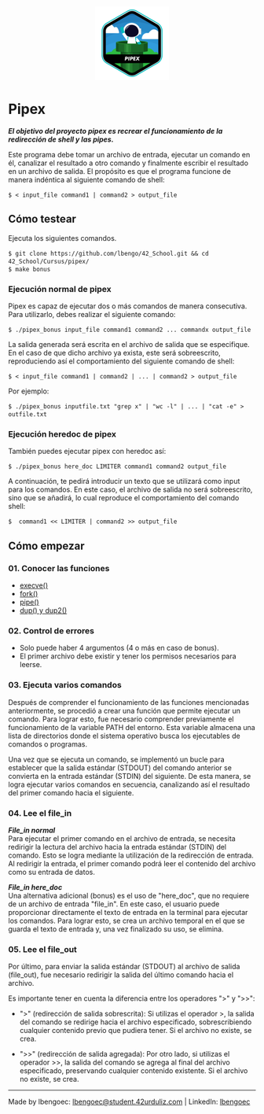 <p align="center">
  <img src="../../42_badges/pipexe.png" alt="Push_Swap 42 project badge"/>
</p>

# Pipex

***El objetivo del proyecto pipex es recrear el funcionamiento de la redirección de shell y las pipes.***

Este programa debe tomar un archivo de entrada, ejecutar un comando en él, canalizar el resultado a otro comando y finalmente escribir el resultado en un archivo de salida. El propósito es que el programa funcione de manera indéntica al siguiente comando de shell:

```shell
$ < input_file command1 | command2 > output_file
```

## Cómo testear
Ejecuta los siguientes comandos.

```shell
$ git clone https://github.com/lbengo/42_School.git && cd 42_School/Cursus/pipex/
$ make bonus
```

### Ejecución normal de pipex

Pipex es capaz de ejecutar dos o más comandos de manera consecutiva. Para utilizarlo, debes realizar el siguiente comando:

```shell
$ ./pipex_bonus input_file command1 command2 ... commandx output_file
```

La salida generada será escrita en el archivo de salida que se especifique. En el caso de que dicho archivo ya exista, este será sobreescrito, reproduciendo así el comportamiento del siguiente comando de shell:

```shell
$ < input_file command1 | command2 | ... | command2 > output_file
```

Por ejemplo:

```shell
$ ./pipex_bonus inputfile.txt "grep x" | "wc -l" | ... | "cat -e" > outfile.txt
```

### Ejecución heredoc de pipex

También puedes ejecutar pipex con heredoc así:

```shell
$ ./pipex_bonus here_doc LIMITER command1 command2 output_file
```

A continuación, te pedirá introducir un texto que se utilizará como input para los comandos. En este caso, el archivo de salida no será sobreescrito, sino que se añadirá, lo cual reproduce el comportamiento del comando shell:

```shell
$  command1 << LIMITER | command2 >> output_file
```

## Cómo empezar

### 01. Conocer las funciones
- [execve()](./Readme/functions/execve().md)
- [fork()](./Readme/functions/fork().md)
- [pipe()](./Readme/functions/pipe().md)
- [dup() y dup2()](./Readme/functions/dup2().md)

### 02. Control de errores
- Solo puede haber 4 argumentos (4 o más en caso de bonus).
- El primer archivo debe existir y tener los permisos necesarios para leerse.

### 03. Ejecuta varios comandos
Después de comprender el funcionamiento de las funciones mencionadas anteriormente, se procedió a crear una función que permite ejecutar un comando. Para lograr esto, fue necesario comprender previamente el funcionamiento de la variable PATH del entorno. Esta variable almacena una lista de directorios donde el sistema operativo busca los ejecutables de comandos o programas.

Una vez que se ejecuta un comando, se implementó un bucle para establecer que la salida estándar (STDOUT) del comando anterior se convierta en la entrada estándar (STDIN) del siguiente. De esta manera, se logra ejecutar varios comandos en secuencia, canalizando así el resultado del primer comando hacia el siguiente.

### 04. Lee el file_in
***File_in normal*** <br>
Para ejecutar el primer comando en el archivo de entrada, se necesita redirigir la lectura del archivo hacia la entrada estándar (STDIN) del comando. Esto se logra mediante la utilización de la redirección de entrada. Al redirigir la entrada, el primer comando podrá leer el contenido del archivo como su entrada de datos.

***File_in here_doc*** <br>
Una alternativa adicional (bonus) es el uso de "here_doc", que no requiere de un archivo de entrada "file_in". En este caso, el usuario puede proporcionar directamente el texto de entrada en la terminal para ejecutar los comandos. Para lograr esto, se crea un archivo temporal en el que se guarda el texto de entrada y, una vez finalizado su uso, se elimina.

### 05. Lee el file_out
Por último, para enviar la salida estándar (STDOUT) al archivo de salida (file_out), fue necesario redirigir la salida del último comando hacia el archivo.

Es importante tener en cuenta la diferencia entre los operadores ">" y ">>":

- ">" (redirección de salida sobrescrita): Si utilizas el operador >, la salida del comando se redirige hacia el archivo especificado, sobrescribiendo cualquier contenido previo que pudiera tener. Si el archivo no existe, se crea.

- ">>" (redirección de salida agregada): Por otro lado, si utilizas el operador >>, la salida del comando se agrega al final del archivo especificado, preservando cualquier contenido existente. Si el archivo no existe, se crea.

---
Made by lbengoec: lbengoec@student.42urduliz.com | LinkedIn: [lbengoec](https://www.linkedin.com/in/laura-bengoechea-navarro/)
